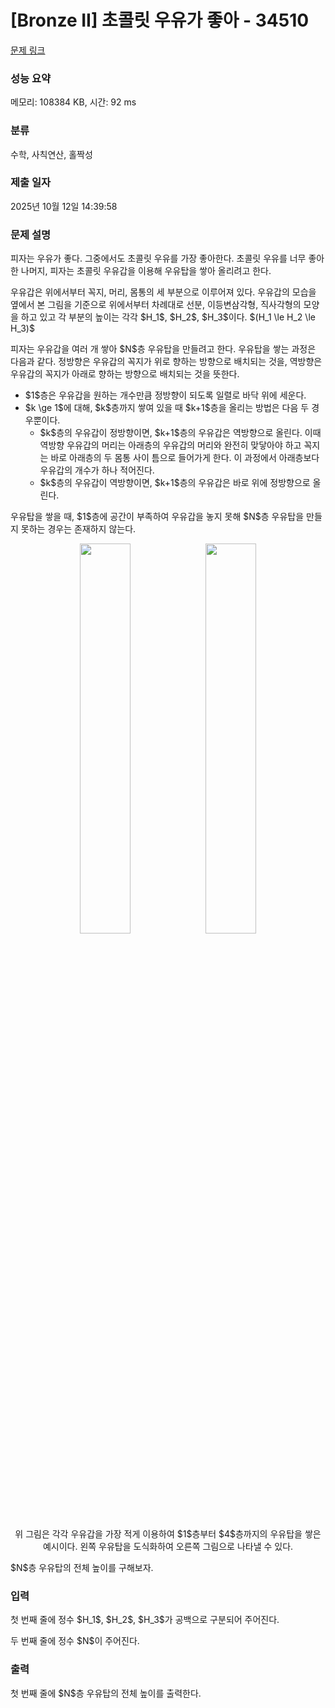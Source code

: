 # [Bronze II] 초콜릿 우유가 좋아 - 34510 

[문제 링크](https://www.acmicpc.net/problem/34510) 

### 성능 요약

메모리: 108384 KB, 시간: 92 ms

### 분류

수학, 사칙연산, 홀짝성

### 제출 일자

2025년 10월 12일 14:39:58

### 문제 설명

<p>피자는 우유가 좋다. 그중에서도 초콜릿 우유를 가장 좋아한다. 초콜릿 우유를 너무 좋아한 나머지, 피자는 초콜릿 우유갑을 이용해 우유탑을 쌓아 올리려고 한다.</p>

<p>우유갑은 위에서부터 꼭지, 머리, 몸통의 세 부분으로 이루어져 있다. 우유갑의 모습을 옆에서 본 그림을 기준으로 위에서부터 차례대로 선분, 이등변삼각형, 직사각형의 모양을 하고 있고 각 부분의 높이는 각각 $H_1$, $H_2$, $H_3$이다. $(H_1 \le H_2 \le H_3)$</p>

<p>피자는 우유갑을 여러 개 쌓아 $N$층 우유탑을 만들려고 한다. 우유탑을 쌓는 과정은 다음과 같다. 정방향은 우유갑의 꼭지가 위로 향하는 방향으로 배치되는 것을, 역방향은 우유갑의 꼭지가 아래로 향하는 방향으로 배치되는 것을 뜻한다.</p>

<ul>
<li>$1$층은 우유갑을 원하는 개수만큼 정방향이 되도록 일렬로 바닥 위에 세운다.</li>
<li>$k \ge 1$에 대해, $k$층까지 쌓여 있을 때 $k+1$층을 올리는 방법은 다음 두 경우뿐이다.
<ul>
<li>$k$층의 우유갑이 정방향이면, $k+1$층의 우유갑은 역방향으로 올린다. 이때 역방향 우유갑의 머리는 아래층의 우유갑의 머리와 완전히 맞닿아야 하고 꼭지는 바로 아래층의 두 몸통 사이 틈으로 들어가게 한다. 이 과정에서 아래층보다 우유갑의 개수가 하나 적어진다.</li>
<li>$k$층의 우유갑이 역방향이면, $k+1$층의 우유갑은 바로 위에 정방향으로 올린다.</li>
</ul>
</li>
</ul>

<p>우유탑을 쌓을 때, $1$층에 공간이 부족하여 우유갑을 놓지 못해 $N$층 우유탑을 만들지 못하는 경우는 존재하지 않는다.</p>

<p style="text-align: center;"><img alt="" src="" style="width: 40%; margin-left: auto; margin-right: auto; display: inline-block;"><img alt="" src="" style="width: 40%; margin-left: auto; margin-right: auto; display: inline-block;"></p>

<p style="text-align: center;">위 그림은 각각 우유갑을 가장 적게 이용하여 $1$층부터 $4$층까지의 우유탑을 쌓은 예시이다. 왼쪽 우유탑을 도식화하여 오른쪽 그림으로 나타낼 수 있다.</p>

<p>$N$층 우유탑의 전체 높이를 구해보자.</p>

### 입력 

 <p>첫 번째 줄에 정수 $H_1$, $H_2$, $H_3$가 공백으로 구분되어 주어진다.</p>

<p>두 번째 줄에 정수 $N$이 주어진다.</p>

### 출력 

 <p>첫 번째 줄에 $N$층 우유탑의 전체 높이를 출력한다.</p>

